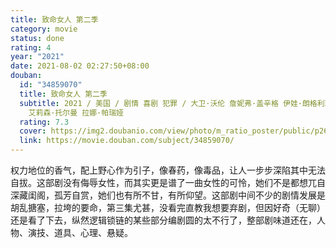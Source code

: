 ```yaml
---
title: 致命女人 第二季
category: movie
status: done
rating: 4
year: "2021"
date: 2021-08-02 02:27:50+08:00
douban:
  id: "34859070"
  title: 致命女人 第二季
  subtitle: 2021 / 美国 / 剧情 喜剧 犯罪 / 大卫·沃伦 詹妮弗·盖辛格 伊娃·朗格利亚 拉里·肖 乔安娜·科恩斯 梅勒妮·梅隆 /
    艾莉森·托尔曼 拉娜·帕瑞娅
  rating: 7.3
  cover: https://img2.doubanio.com/view/photo/m_ratio_poster/public/p2654626463.jpg
  link: https://movie.douban.com/subject/34859070/
---
```


权力地位的香气，配上野心作为引子，像春药，像毒品，让人一步步深陷其中无法自拔。这部剧没有侮辱女性，而其实更是谱了一曲女性的可怜，她们不是都想兀自深藏闺阁，孤芳自赏，她们也有所不甘，有所仰望。这部剧中间不少的剧情发展是胡乱搪塞，拉垮的要命，第三集尤甚，没看完直教我想要弃剧，但因好奇（无聊）还是看了下去，纵然逻辑锁链的某些部分编剧圆的太不行了，整部剧味道还在，人物、演技、道具、心理、悬疑。
